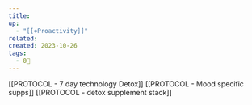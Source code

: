 ```yaml
---
title: 
up:
  - "[[⎈Proactivity]]"
related: 
created: 2023-10-26
tags:
  - 0🌲
---
```

[[PROTOCOL - 7 day technology Detox]]
[[PROTOCOL - Mood specific supps]]
[[PROTOCOL - detox supplement stack]]
